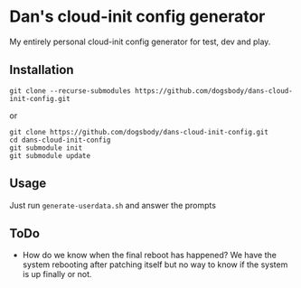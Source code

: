 # Dan's cloud-init config generator

My entirely personal cloud-init config generator for test, dev and play.

## Installation

    git clone --recurse-submodules https://github.com/dogsbody/dans-cloud-init-config.git

or 

    git clone https://github.com/dogsbody/dans-cloud-init-config.git
    cd dans-cloud-init-config
    git submodule init
    git submodule update


## Usage

Just run `generate-userdata.sh` and answer the prompts


## ToDo
* How do we know when the final reboot has happened? We have the system rebooting after patching itself but no way to know if the system is up finally or not.

